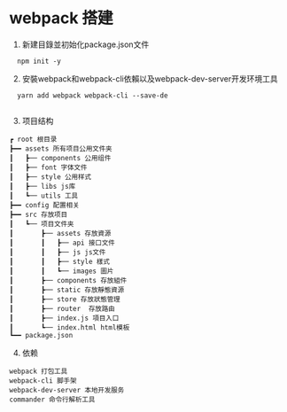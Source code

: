 # webpack 搭建

1. 新建目錄並初始化package.json文件  

``` 
  npm init -y 
```

2. 安裝webpack和webpack-cli依賴以及webpack-dev-server开发环境工具
``` 
  yarn add webpack webpack-cli --save-de
  
```

3. 项目结构
```
┏ root 根目录
┣━━ assets 所有项目公用文件夹
┃   ┣── components 公用组件
┃   ┣── font 字体文件
┃   ┣── style 公用样式
┃   ┣── libs js库
┃   ┗── utils 工具
┣━━ config 配置相关
┣━━ src 存放项目
┃   ┗── 项目文件夹
┃       ┣── assets 存放資源
┃       ┃   ┣── api 接口文件
┃       ┃   ┣── js js文件
┃       ┃   ┣── style 樣式
┃       ┃   ┗── images 圖片
┃       ┣── components 存放組件
┃       ┣── static 存放靜態資源
┃       ┣── store 存放狀態管理
┃       ┣── router  存放路由
┃       ┣── index.js 項目入口
┃       ┗── index.html html模板
┗━━ package.json 
```

4. 依赖
```
webpack 打包工具
webpack-cli 脚手架
webpack-dev-server 本地开发服务
commander 命令行解析工具
```